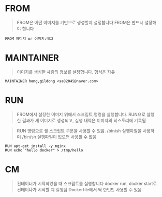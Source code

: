# FROM

> FROM은 어떤 이미지를 기반으로 생성할지 설정합니다
> FROM은 반드시 설정해야 합니다

```
FROM 이미지 or 이미지:태그
```

# MAINTAINER

> 이미지를 생성한 사람의 정보를 설정합니다. 형식은 자유

```
MAINTAINER hong,gildong <sa02045@naver.com>
```

# RUN

> FROM에서 설정한 이미지 위에서 스크립트,명령을 실행합니다. RUN으로 실행한 결과가 새 이미지로 생성되고, 실행 내역은 이미지의 히스토리에 기록됨

> RUN 명령으로 쉘 스크립트 구문을 사용할 수 있음. /bin/sh 실행파일을 사용하며 /bin/sh 실행파일이 없으면 사용할 수 없음

```
RUN apt-get install -y nginx
RUN echo "hello docker" > /tmp/hello
```

# CM

> 컨테이너가 시작되었을 때 스크립트를 실행합니다
> docker run, docker start로 컨테이나가 시작할 떄 실행됨
> Dockerfile에서 딱 한번만 사용할 수 있음
